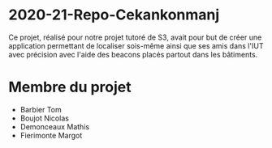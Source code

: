 # 2020-21-Repo-Cekankonmanj

Ce projet, réalisé pour notre projet tutoré de S3, avait pour but de créer une application permettant de localiser sois-même ainsi que ses amis dans l'IUT avec précision avec l'aide des beacons placés partout dans les bâtiments.

# Membre du projet

 - Barbier Tom
 - Boujot Nicolas
 - Demonceaux Mathis
 - Fierimonte Margot
